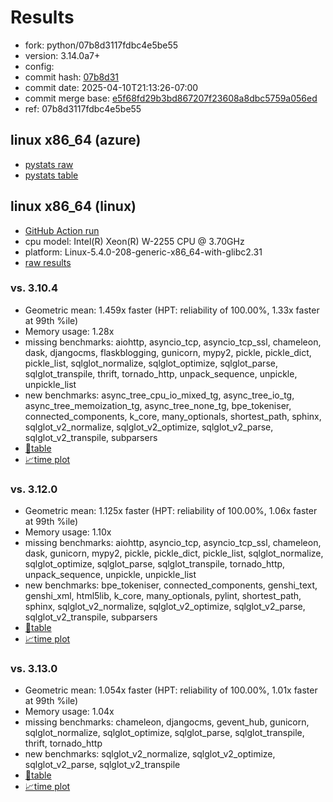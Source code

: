 # Results

- fork: python/07b8d3117fdbc4e5be55
- version: 3.14.0a7+
- config: 
- commit hash: [07b8d31](https://github.com/python/cpython/commit/07b8d31)
- commit date: 2025-04-10T21:13:26-07:00
- commit merge base: [e5f68fd29b3bd867207f23608a8dbc5759a056ed](https://github.com/python/cpython/commit/e5f68fd29b3bd867207f23608a8dbc5759a056ed)
- ref: 07b8d3117fdbc4e5be55

## linux x86_64 (azure)

- [pystats raw](bm-20250410-azure-x86_64-python-07b8d3117fdbc4e5be55-3.14.0a7%2B-07b8d31-pystats.json)
- [pystats table](bm-20250410-azure-x86_64-python-07b8d3117fdbc4e5be55-3.14.0a7%2B-07b8d31-pystats.md)

## linux x86_64 (linux)

- [GitHub Action run](https://github.com/faster-cpython/benchmarking/actions/runs/14420505269)
- cpu model: Intel(R) Xeon(R) W-2255 CPU @ 3.70GHz
- platform: Linux-5.4.0-208-generic-x86_64-with-glibc2.31
- [raw results](bm-20250410-linux-x86_64-python-07b8d3117fdbc4e5be55-3.14.0a7%2B-07b8d31.json)

### vs. 3.10.4

- Geometric mean: 1.459x faster (HPT: reliability of 100.00%, 1.33x faster at 99th %ile)
- Memory usage: 1.28x
- missing benchmarks: aiohttp, asyncio_tcp, asyncio_tcp_ssl, chameleon, dask, djangocms, flaskblogging, gunicorn, mypy2, pickle, pickle_dict, pickle_list, sqlglot_normalize, sqlglot_optimize, sqlglot_parse, sqlglot_transpile, thrift, tornado_http, unpack_sequence, unpickle, unpickle_list
- new benchmarks: async_tree_cpu_io_mixed_tg, async_tree_io_tg, async_tree_memoization_tg, async_tree_none_tg, bpe_tokeniser, connected_components, k_core, many_optionals, shortest_path, sphinx, sqlglot_v2_normalize, sqlglot_v2_optimize, sqlglot_v2_parse, sqlglot_v2_transpile, subparsers
- [📄table](bm-20250410-linux-x86_64-python-07b8d3117fdbc4e5be55-3.14.0a7%2B-07b8d31-vs-3.10.4.md)
- [📈time plot](bm-20250410-linux-x86_64-python-07b8d3117fdbc4e5be55-3.14.0a7%2B-07b8d31-vs-3.10.4.svg)

### vs. 3.12.0

- Geometric mean: 1.125x faster (HPT: reliability of 100.00%, 1.06x faster at 99th %ile)
- Memory usage: 1.10x
- missing benchmarks: aiohttp, asyncio_tcp, asyncio_tcp_ssl, chameleon, dask, gunicorn, mypy2, pickle, pickle_dict, pickle_list, sqlglot_normalize, sqlglot_optimize, sqlglot_parse, sqlglot_transpile, tornado_http, unpack_sequence, unpickle, unpickle_list
- new benchmarks: bpe_tokeniser, connected_components, genshi_text, genshi_xml, html5lib, k_core, many_optionals, pylint, shortest_path, sphinx, sqlglot_v2_normalize, sqlglot_v2_optimize, sqlglot_v2_parse, sqlglot_v2_transpile, subparsers
- [📄table](bm-20250410-linux-x86_64-python-07b8d3117fdbc4e5be55-3.14.0a7%2B-07b8d31-vs-3.12.0.md)
- [📈time plot](bm-20250410-linux-x86_64-python-07b8d3117fdbc4e5be55-3.14.0a7%2B-07b8d31-vs-3.12.0.svg)

### vs. 3.13.0

- Geometric mean: 1.054x faster (HPT: reliability of 100.00%, 1.01x faster at 99th %ile)
- Memory usage: 1.04x
- missing benchmarks: chameleon, djangocms, gevent_hub, gunicorn, sqlglot_normalize, sqlglot_optimize, sqlglot_parse, sqlglot_transpile, thrift, tornado_http
- new benchmarks: sqlglot_v2_normalize, sqlglot_v2_optimize, sqlglot_v2_parse, sqlglot_v2_transpile
- [📄table](bm-20250410-linux-x86_64-python-07b8d3117fdbc4e5be55-3.14.0a7%2B-07b8d31-vs-3.13.0.md)
- [📈time plot](bm-20250410-linux-x86_64-python-07b8d3117fdbc4e5be55-3.14.0a7%2B-07b8d31-vs-3.13.0.svg)

